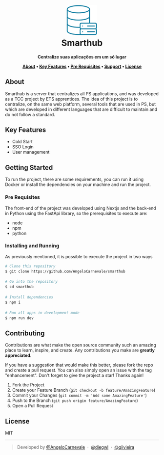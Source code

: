 <h1 align="center">
  <br>
    <img  height="100" width="100" src="./screenshots/SMART_HUB.png" alt="Logo image"/> 
  <br>
  Smarthub
  <br>
</h1>

<h4 align="center">Centralize suas aplicações em um só lugar

<p align="center">
  <a href="#about">About</a> •
  <a href="#key-features">Key Features</a> •
  <a href="#prerequisites">Pre Requisites</a> •
  <a href="#support">Support</a> •
  <a href="#license">License</a>
</p>

## About

Smarthub is a server that centralizes all PS applications, and was developed as a TCC project by ETS apprentices. The idea of ​​this project is to centralize, on the same web platform, several tools that are used in PS, but which are developed in different languages ​​that are difficult to maintain and do not follow a standard.

## Key Features

- Cold Start
- SSO Login
- User management

## Getting Started

To run the project, there are some requirements, you can run it using Docker or install the dependencies on your machine and run the project.

### Pre Requisites

The front-end of the project was developed using Nextjs and the back-end in Python using the FastApi library, so the prerequisites to execute are:

- node
- npm
- python

### Installing and Running

As previously mentioned, it is possible to execute the project in two ways

```bash
# Clone this repository
$ git clone https://github.com/AngeloCarnevale/smarthub

# Go into the repository
$ cd smarthub

# Install dependencies
$ npm i

# Run all apps in development mode
$ npm run dev
```

## Contributing

Contributions are what make the open source community such an amazing place to learn, inspire, and create. Any contributions you make are **greatly appreciated**.

If you have a suggestion that would make this better, please fork the repo and create a pull request. You can also simply open an issue with the tag "enhancement".
Don't forget to give the project a star! Thanks again!

1. Fork the Project
2. Create your Feature Branch (`git checkout -b feature/AmazingFeature`)
3. Commit your Changes (`git commit -m 'Add some AmazingFeature'`)
4. Push to the Branch (`git push origin feature/AmazingFeature`)
5. Open a Pull Request

## License

MIT

---

> Developed by [@AngeloCarnevale](https://github.com/AngeloCarnevale) &nbsp;&middot;&nbsp; [@diegwl](https://github.com/diegwl) &nbsp;&middot;&nbsp; [@giivieira](https://github.com/giivieira)
